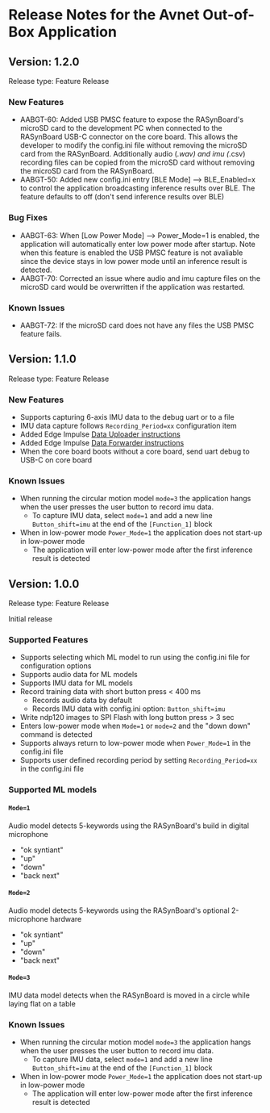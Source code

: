 # Release Notes for the Avnet Out-of-Box Application

## Version: 1.2.0
Release type: Feature Release

### New Features
- AABGT-60: Added USB PMSC feature to expose the RASynBoard's microSD card to the development PC when connected to the RASynBoard USB-C connector on the core board.  This allows the developer to modify the config.ini file without removing the microSD card from the RASynBoard.  Additionally audio (*.wav) and imu (*.csv) recording files can be copied from the microSD card without removing the microSD card from the RASynBoard.
- AABGT-50: Added new config.ini entry [BLE Mode] --> BLE_Enabled=x to control the application broadcasting inference results over BLE.  The feature defaults to off (don't send inference results over BLE)

### Bug Fixes
- AABGT-63: When [Low Power Mode] --> Power_Mode=1 is enabled, the application will automatically enter low power mode after startup.  Note when this feature is enabled the USB PMSC feature is not avaliable since the device stays in low power mode until an inference result is detected.
- AABGT-70: Corrected an issue where audio and imu capture files on the microSD card would be overwritten if the application was restarted.

### Known Issues
- AABGT-72: If the microSD card does not have any files the USB PMSC feature fails.

## Version: 1.1.0
Release type: Feature Release

### New Features
- Supports capturing 6-axis IMU data to the debug uart or to a file
- IMU data capture follows ```Recording_Period=xx``` configuration item
- Added Edge Impulse [Data Uploader instructions](./docs/EdgeImpulseUploader.md)
- Added Edge Impulse [Data Forwarder instructions](./docs/EdgeImpulseDataForwarder.md)
- When the core board boots without a core board, send uart debug to USB-C on core board

### Known Issues
- When running the circular motion model ```mode=3``` the application hangs when the user presses the user button to record imu data. 
  - To capture IMU data, select ```mode=1``` and add a new line ```Button_shift=imu``` at the end of the ```[Function_1]``` block
- When in low-power mode ```Power_Mode=1``` the application does not start-up in low-power mode
  - The application will enter low-power mode after the first inference result is detected
  
## Version: 1.0.0
Release type: Feature Release

Initial release

### Supported Features
- Supports selecting which ML model to run using the config.ini file for configuration options
- Supports audio data for ML models
- Supports IMU data for ML models
- Record training data with short button press < 400 ms
  - Records audio data by default
  - Records IMU data with config.ini option: ```Button_shift=imu```
- Write ndp120 images to SPI Flash with long button press > 3 sec
- Enters low-power mode when ```Mode=1``` or ```mode=2``` and the "down down" command is detected
- Supports always return to low-power mode when ```Power_Mode=1``` in the config.ini file
- Supports user defined recording period by setting ```Recording_Period=xx``` in the config.ini file

### Supported ML models
#### ```Mode=1```
Audio model detects 5-keywords using the RASynBoard's build in digital microphone

- "ok syntiant"
- "up"
- "down"
- "back next"

#### ```Mode=2```
Audio model detects 5-keywords using the RASynBoard's optional 2-microphone hardware

- "ok syntiant"
- "up"
- "down"
- "back next"

#### ```Mode=3```
IMU data model detects when the RASynBoard is moved in a circle while laying flat on a table


### Known Issues
- When running the circular motion model ```mode=3``` the application hangs when the user presses the user button to record imu data. 
  - To capture IMU data, select ```mode=1``` and add a new line ```Button_shift=imu``` at the end of the ```[Function_1]``` block
- When in low-power mode ```Power_Mode=1``` the application does not start-up in low-power mode
  - The application will enter low-power mode after the first inference result is detected